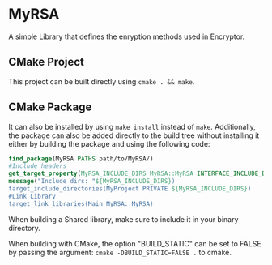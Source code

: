 # MyRSA
A simple Library that defines the enryption methods used in Encryptor.

## CMake Project
This project can be built directly using ```cmake . && make```.

## CMake Package
It can also be installed by using ```make install``` instead of ```make```.
Additionally, the package can also be added directly to the build tree without installing it either by building the package and using the following code: 
```cmake
find_package(MyRSA PATHS path/to/MyRSA/)
#Include headers
get_target_property(MyRSA_INCLUDE_DIRS MyRSA::MyRSA INTERFACE_INCLUDE_DIRECTORIES)
message("Include dirs: "${MyRSA_INCLUDE_DIRS})
target_include_directories(MyProject PRIVATE ${MyRSA_INCLUDE_DIRS})
#Link Library
target_link_libraries(Main MyRSA::MyRSA)
```
When building a Shared library, make sure to include it in your binary directory.

When building with CMake, the option "BUILD_STATIC" can be set to FALSE by passing the argument: ```cmake -DBUILD_STATIC=FALSE .``` to cmake.
